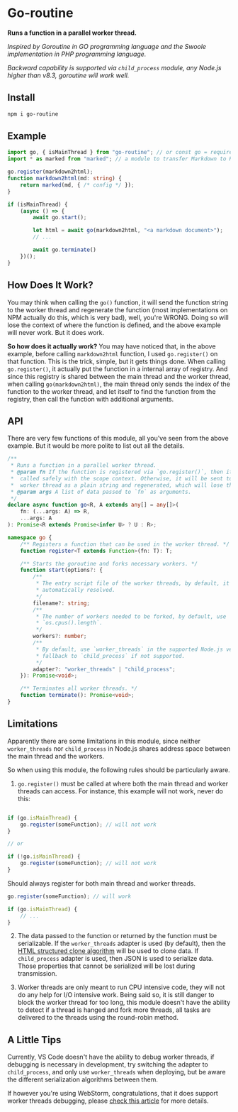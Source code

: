 # Go-routine

**Runs a function in a parallel worker thread.**

*Inspired by Goroutine in GO programming language and the Swoole implementation*
*in PHP programming language.*

*Backward capability is supported via `child_process` module, any Node.js higher*
*than v8.3, goroutine will work well.*

## Install

```sh
npm i go-routine
```

## Example

```ts
import go, { isMainThread } from "go-routine"; // or const go = require("go-routine").default
import * as marked from "marked"; // a module to transfer Markdown to HTML

go.register(markdown2html);
function markdown2html(md: string) {
    return marked(md, { /* config */ });
}

if (isMainThread) {
    (async () => {
        await go.start();

        let html = await go(markdown2html, "<a markdown document>");
        // ...

        await go.terminate()
    })();
}
```

## How Does It Work?

You may think when calling the `go()` function, it will send the function string
to the worker thread and regenerate the function (most implementations on NPM
actually do this, which is very bad), well, you're WRONG. Doing so will lose the
context of where the function is defined, and the above example will never work.
But it does work.

**So how does it actually work?** You may have noticed that, in the above
example, before calling `markdown2html` function, I used `go.register()` on
that function. This is the trick, simple, but it gets things done. When calling
`go.register()`, it actually put the function in a internal array of registry.
And since this registry is shared between the main thread and the worker thread,
when calling `go(markdown2html)`, the main thread only sends the index of the
function to the worker thread, and let itself to find the function from the
registry, then call the function with additional arguments.

## API

There are very few functions of this module, all you've seen from the above
example. But it would be more polite to list out all the details.

```ts
/**
 * Runs a function in a parallel worker thread.
 * @param fn If the function is registered via `go.register()`, then it can be
 *  called safely with the scope context. Otherwise, it will be sent to the
 *  worker thread as a plain string and regenerated, which will lose the context.
 * @param args A list of data passed to `fn` as arguments.
 */
declare async function go<R, A extends any[] = any[]>(
    fn: (...args: A) => R,
    ...args: A
): Promise<R extends Promise<infer U> ? U : R>;

namespace go {
    /** Registers a function that can be used in the worker thread. */
    function register<T extends Function>(fn: T): T;

    /** Starts the goroutine and forks necessary workers. */
    function start(options?: {
        /**
         * The entry script file of the worker threads, by default, it will be
         * automatically resolved.
         */
        filename?: string;
        /**
         * The number of workers needed to be forked, by default, use
         * `os.cpus().length`.
         */
        workers?: number;
        /**
         * By default, use `worker_threads` in the supported Node.js version and
         * fallback to `child_process` if not supported.
         */
        adapter?: "worker_threads" | "child_process";
    }): Promise<void>;

    /** Terminates all worker threads. */
    function terminate(): Promise<void>;
}
```

## Limitations

Apparently there are some limitations in this module, since neither
`worker_threads` nor `child_process` in Node.js shares address space between the
main thread and the workers.

So when using this module, the following rules should be particularly aware.

1. `go.register()` must be called at where both the main thread and worker
    threads can access. For instance, this example will not work, never do this:

```ts

if (go.isMainThread) {
    go.register(someFunction); // will not work
}

// or

if (!go.isMainThread) {
    go.register(someFunction); // will not work
}
```

Should always register for both main thread and worker threads.

```ts
go.register(someFunction); // will work

if (go.isMainThread) {
    // ...
}
```

2. The data passed to the function or returned by the function must be
    serializable. If the `worker_threads` adapter is used (by default), then the
    [HTML structured clone algorithm](https://developer.mozilla.org/en-US/docs/Web/API/Web_Workers_API/Structured_clone_algorithm)
    will be used to clone data. If `child_process` adapter is used, then JSON is
    used to serialize data. Those properties that cannot be serialized will be
    lost during transmission.

3. Worker threads are only meant to run CPU intensive code, they will not do any
    help for I/O intensive work. Being said so, it is still danger to block the
    worker thread for too long, this module doesn't have the ability to detect
    if a thread is hanged and fork more threads, all tasks are delivered to the
    threads using the round-robin method.

## A Little Tips

Currently, VS Code doesn't have the ability to debug worker threads, if
debugging is necessary in development, try switching the adapter to
`child_process`, and only use `worker_threads` when deploying, but be aware the
different serialization algorithms between them.

If however you're using WebStorm, congratulations, that it does support worker
threads debugging, please
[check this article](https://blog.jetbrains.com/webstorm/2018/10/webstorm-2018-3-eap-6/)
for more details.